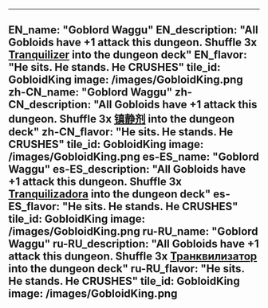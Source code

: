 ---

EN_name: "Goblord Waggu"
EN_description: "All Gobloids have +1 attack this dungeon.  Shuffle 3x <a href = '../en/items#Tranquilizer'>Tranquilizer</a> into the dungeon deck"
EN_flavor: "He sits.  He stands.  He CRUSHES"
tile_id: GobloidKing
image: /images/GobloidKing.png
zh-CN_name: "Goblord Waggu"
zh-CN_description: "All Gobloids have +1 attack this dungeon.  Shuffle 3x <a href = '../zh_cn/items#Tranquilizer'>镇静剂</a> into the dungeon deck"
zh-CN_flavor: "He sits.  He stands.  He CRUSHES"
tile_id: GobloidKing
image: /images/GobloidKing.png
es-ES_name: "Goblord Waggu"
es-ES_description: "All Gobloids have +1 attack this dungeon.  Shuffle 3x <a href = '../es_es/items#Tranquilizer'>Tranquilizadora</a> into the dungeon deck"
es-ES_flavor: "He sits.  He stands.  He CRUSHES"
tile_id: GobloidKing
image: /images/GobloidKing.png
ru-RU_name: "Goblord Waggu"
ru-RU_description: "All Gobloids have +1 attack this dungeon.  Shuffle 3x <a href = '../ru_ru/items#Tranquilizer'>Транквилизатор</a> into the dungeon deck"
ru-RU_flavor: "He sits.  He stands.  He CRUSHES"
tile_id: GobloidKing
image: /images/GobloidKing.png
---